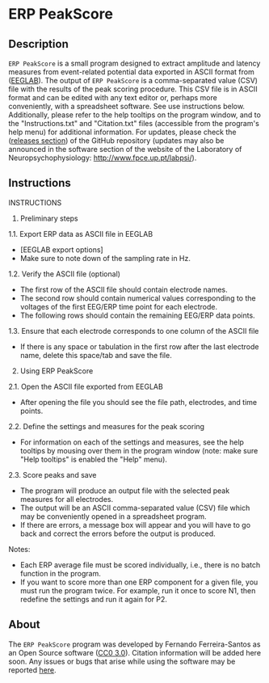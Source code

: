 # ERP PeakScore

## Description
`ERP PeakScore` is a small program designed to extract amplitude and latency measures from event-related potential data exported in ASCII format from ([EEGLAB](https://sccn.ucsd.edu/eeglab/)).
The output of `ERP PeakScore` is a comma-separated value (CSV) file with the results of the peak scoring procedure. This CSV file is in ASCII format and can be edited with any text editor or, perhaps more conveniently, with a spreadsheet software.
See use instructions below. Additionally, please refer to the help tooltips on the program window, and to the "Instructions.txt" and "Citation.txt" files (accessible from the program's help menu) for additional information.
For updates, please check the ([releases section](https://github.com/ferreira-santos/ERP_PeakScore/releases)) of the GitHub repository (updates may also be announced in the software section of the website of the Laboratory of Neuropsychophysiology: http://www.fpce.up.pt/labpsi/).

## Instructions
INSTRUCTIONS

1. Preliminary steps

1.1. Export ERP data as ASCII file in EEGLAB
- [EEGLAB export options]
- Make sure to note down of the sampling rate in Hz.


1.2. Verify the ASCII file (optional)
- The first row of the ASCII file should contain electrode names.
- The second row should contain numerical values corresponding to the voltages of the first EEG/ERP time point for each electrode.
- The following rows should contain the remaining EEG/ERP data points.

1.3. Ensure that each electrode corresponds to one column of the ASCII file 
- If there is any space or tabulation in the first row after the last electrode name, delete this space/tab and save the file.

2. Using ERP PeakScore

2.1. Open the ASCII file exported from EEGLAB
- After opening the file you should see the file path, electrodes, and time points.

2.2. Define the settings and measures for the peak scoring
- For information on each of the settings and measures, see the help tooltips by mousing over them in the program window (note: make sure "Help tooltips" is enabled the "Help" menu).

2.3. Score peaks and save
- The program will produce an output file with the selected peak measures for all electrodes.
- The output will be an ASCII comma-separated value (CSV) file which may be conveniently opened in a spreadsheet program.
- If there are errors, a message box will appear and you will have to go back and correct the errors before the output is produced.

Notes:
- Each ERP average file must be scored individually, i.e., there is no batch function in the program.
- If you want to score more than one ERP component for a given file, you must run the program twice. For example, run it once to score N1, then redefine the settings and run it again for P2.


## About
The `ERP PeakScore` program was developed by Fernando Ferreira-Santos as an Open Source software ([CC0 3.0](https://github.com/ferreira-santos/ERP_PeakScore/blob/master/LICENSE)). Citation information will be added here soon. Any issues or bugs that arise while using the software may be reported [here](https://github.com/ferreira-santos/ERP_PeakScore/issues).
